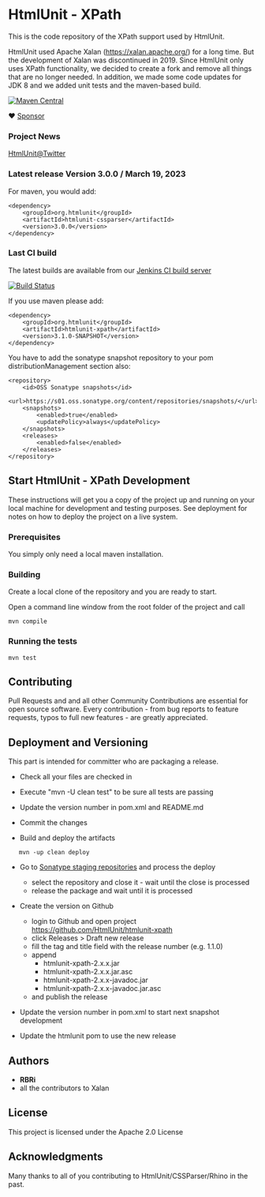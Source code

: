 # HtmlUnit - XPath

This is the code repository of the XPath support used by HtmlUnit.

HtmlUnit used Apache Xalan (https://xalan.apache.org/) for a long time. But the development of Xalan
was discontinued in 2019. Since HtmlUnit only uses XPath functionality, we decided to create a fork
and remove all things that are no longer needed. In addition, we made some code updates for JDK 8 
and we added unit tests and the maven-based build.

[![Maven Central](https://maven-badges.herokuapp.com/maven-central/net.sourceforge.htmlunit/htmlunit-xpath/badge.svg)](https://maven-badges.herokuapp.com/maven-central/net.sourceforge.htmlunit/htmlunit-xpath)

:heart: [Sponsor](https://github.com/sponsors/rbri)

### Project News
[HtmlUnit@Twitter][3]

### Latest release Version 3.0.0 / March 19, 2023

For maven, you would add:

    <dependency>
        <groupId>org.htmlunit</groupId>
        <artifactId>htmlunit-cssparser</artifactId>
        <version>3.0.0</version>
    </dependency>

### Last CI build
The latest builds are available from our
[Jenkins CI build server][2]

[![Build Status](https://jenkins.wetator.org/buildStatus/icon?job=HtmlUnit+-+CSS+Parser)](https://jenkins.wetator.org/job/HtmlUnit%20-%20CSS%20Parser/)

If you use maven please add:

    <dependency>
        <groupId>org.htmlunit</groupId>
        <artifactId>htmlunit-xpath</artifactId>
        <version>3.1.0-SNAPSHOT</version>
    </dependency>

You have to add the sonatype snapshot repository to your pom distributionManagement section also:

    <repository>
        <id>OSS Sonatype snapshots</id>
        <url>https://s01.oss.sonatype.org/content/repositories/snapshots/</url>
        <snapshots>
            <enabled>true</enabled>
            <updatePolicy>always</updatePolicy>
        </snapshots>
        <releases>
            <enabled>false</enabled>
        </releases>
    </repository>


## Start HtmlUnit - XPath Development

These instructions will get you a copy of the project up and running on your local machine for development and testing purposes.
See deployment for notes on how to deploy the project on a live system.

### Prerequisites

You simply only need a local maven installation.


### Building

Create a local clone of the repository and you are ready to start.

Open a command line window from the root folder of the project and call

```
mvn compile
```

### Running the tests

```
mvn test
```

## Contributing

Pull Requests and and all other Community Contributions are essential for open source software.
Every contribution - from bug reports to feature requests, typos to full new features - are greatly appreciated.

## Deployment and Versioning

This part is intended for committer who are packaging a release.

* Check all your files are checked in
* Execute "mvn -U clean test" to be sure all tests are passing
* Update the version number in pom.xml and README.md
* Commit the changes


* Build and deploy the artifacts 

```
   mvn -up clean deploy
```

* Go to [Sonatype staging repositories](https://s01.oss.sonatype.org/index.html#stagingRepositories) and process the deploy
  - select the repository and close it - wait until the close is processed
  - release the package and wait until it is processed

* Create the version on Github
    * login to Github and open project https://github.com/HtmlUnit/htmlunit-xpath
    * click Releases > Draft new release
    * fill the tag and title field with the release number (e.g. 1.1.0)
    * append 
        * htmlunit-xpath-2.x.x.jar
        * htmlunit-xpath-2.x.x.jar.asc 
        * htmlunit-xpath-2.x.x-javadoc.jar
        * htmlunit-xpath-2.x.x-javadoc.jar.asc
    * and publish the release 

* Update the version number in pom.xml to start next snapshot development
* Update the htmlunit pom to use the new release

## Authors

* **RBRi**
* all the contributors to Xalan

## License

This project is licensed under the Apache 2.0 License

## Acknowledgments

Many thanks to all of you contributing to HtmlUnit/CSSParser/Rhino in the past.


[2]: https://jenkins.wetator.org/job/HtmlUnit%20-%20CSS%20Parser/ "HtmlUnit - XPath CI"
[3]: https://twitter.com/HtmlUnit "https://twitter.com/HtmlUnit"

